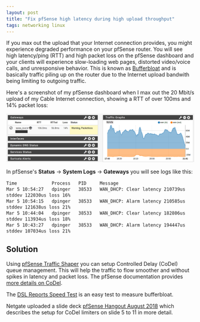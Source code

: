 ```yaml
---
layout: post
title: "Fix pfSense high latency during high upload throughput"
tags: networking linux
---
```


If you max out the upload that your Internet connection provides, you might experience degraded performance on your pfSense router. You
will see high latency/ping (RTT) and high packet loss on the pfSense dashboard and your clients will experience
slow-loading web pages, distorted video/voice calls, and unresponsive behavior. This is known as
[Bufferbloat](https://www.bufferbloat.net/projects/bloat/wiki/Introduction/) and is basically traffic piling up on the
router due to the Internet upload bandwith being limiting to outgoing traffic.

Here's a screenshot of my pfSense dashboard when I max out the 20 Mbit/s upload of my Cable Internet connection, showing
a RTT of over 100ms and 14% packet loss:

![pfSense dashboard with high latency and packetloss](/assets/images/pfsense-high-latency-packetloss.png)

In pfSense's **Status** → **System Logs** → **Gateways** you will see logs like this:

```text
Time             Process   PID     Message
Mar 5 10:54:27   dpinger   38533   WAN_DHCP: Clear latency 210739us stddev 122030us loss 16%
Mar 5 10:54:15   dpinger   38533   WAN_DHCP: Alarm latency 210585us stddev 121638us loss 21%
Mar 5 10:44:04   dpinger   38533   WAN_DHCP: Clear latency 182806us stddev 113934us loss 18%
Mar 5 10:43:27   dpinger   38533   WAN_DHCP: Alarm latency 194447us stddev 107034us loss 21%
```

## Solution

Using [pfSense Traffic Shaper](https://docs.netgate.com/pfsense/en/latest/trafficshaper/index.html) you can setup
Controlled Delay (CoDel) queue management. This will help the traffic to flow smoother and without spikes in latency
and packet loss. The pfSense documentation provides [more details on CoDel](https://docs.netgate.com/pfsense/en/latest/trafficshaper/altq-scheduler-types.html#codel-active-queue-management).

The [DSL Reports Speed Test](http://dslreports.com/speedtest) is an easy test to measure bufferbloat.

Netgate uploaded a slide deck [pfSense Hangout August 2018](https://www.slideshare.net/NetgateUSA/pfsense-244-short-topic-miscellany-pfsense-hangout-august-2018) which describes the setup for CoDel limiters on slide 5 to 11 in more detail.
